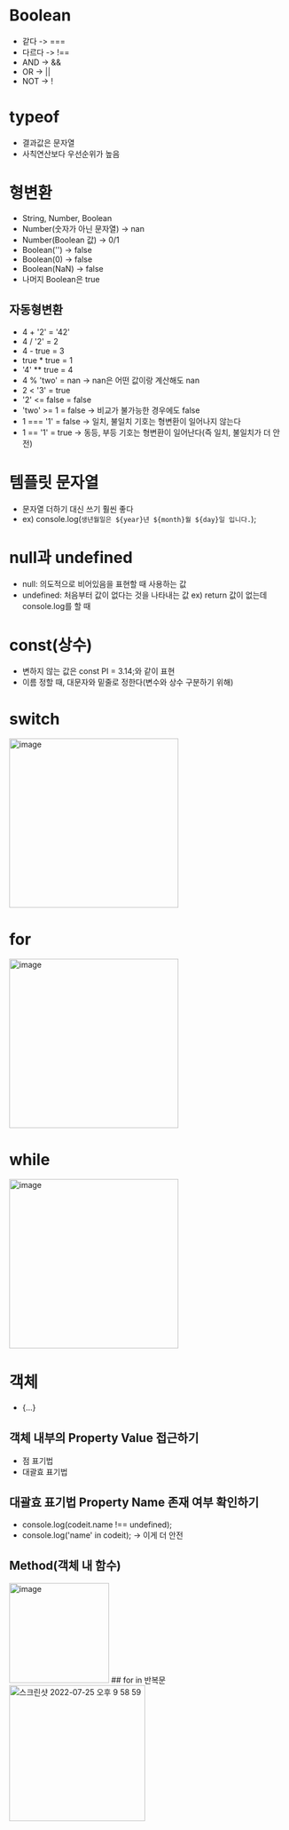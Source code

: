 # Boolean
* 같다 -> ===
* 다르다 -> !==
* AND -> &&
* OR -> ||
* NOT -> !

# typeof
* 결과값은 문자열
* 사칙연산보다 우선순위가 높음

# 형변환
* String, Number, Boolean
* Number(숫자가 아닌 문자열) -> nan
* Number(Boolean 값) -> 0/1
* Boolean('') -> false
* Boolean(0) -> false
* Boolean(NaN) -> false
* 나머지 Boolean은 true
## 자동형변환
* 4 + '2' = '42'
* 4 / '2' = 2
* 4 - true = 3
* true * true = 1
* '4' ** true = 4
* 4 % 'two' = nan -> nan은 어떤 값이랑 계산해도 nan
* 2 < '3' = true
* '2' <= false = false
* 'two' >= 1 = false -> 비교가 불가능한 경우에도 false
* 1 === '1' = false -> 일치, 불일치 기호는 형변환이 일어나지 않는다
* 1 == '1' = true -> 동등, 부등 기호는 형변환이 일어난다(즉 일치, 불일치가 더 안전)

# 템플릿 문자열
* 문자열 더하기 대신 쓰기 훨씬 좋다
* ex) console.log(`생년월일은 ${year}년 ${month}월 ${day}일 입니다.`);

# null과 undefined
* null: 의도적으로 비어있음을 표현할 때 사용하는 값
* undefined: 처음부터 값이 없다는 것을 나타내는 값 ex) return 값이 없는데 console.log를 할 때

# const(상수)
* 변하지 않는 값은 const PI = 3.14;와 같이 표현
* 이름 정할 때, 대문자와 밑줄로 정한다(변수와 상수 구분하기 위해)

# switch
<img width="305" alt="image" src="https://user-images.githubusercontent.com/88610333/180699285-ca34acb4-8d98-4862-a3b2-ed2e1a84dd18.png">

# for
<img width="305" alt="image" src="https://user-images.githubusercontent.com/88610333/180699681-76263118-37ad-4d9d-8e20-d3884733b6ac.png">

# while
<img width="305" alt="image" src="https://user-images.githubusercontent.com/88610333/180700475-715ffba9-dae4-40e9-a66b-0dab877cb58b.png">

# 객체
* {...}
## 객체 내부의 Property Value 접근하기
* 점 표기법
* 대괄효 표기법
## 대괄효 표기법 Property Name 존재 여부 확인하기
* console.log(codeit.name !== undefined);
* console.log('name' in codeit); -> 이게 더 안전
## Method(객체 내 함수)
<img width="180" alt="image" src="https://user-images.githubusercontent.com/88610333/180780449-b655ef4d-5877-4456-a702-1b226d42129b.png">
## for in 반복문
<img width="245" alt="스크린샷 2022-07-25 오후 9 58 59" src="https://user-images.githubusercontent.com/88610333/180783058-385e408c-b1cc-4117-8243-bb9819697195.png">















